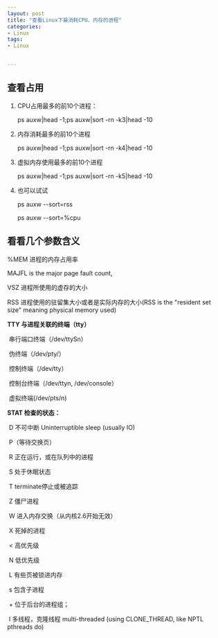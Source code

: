 ```yaml
---
layout: post
title: "查看Linux下最消耗CPU、内存的进程"
categories:
- Linux
tags:
- Linux


---
```




## 查看占用

1. CPU占用最多的前10个进程： 

   ps auxw|head -1;ps auxw|sort -rn -k3|head -10

2. 内存消耗最多的前10个进程 

   ps auxw|head -1;ps auxw|sort -rn -k4|head -10

3. 虚拟内存使用最多的前10个进程 

   ps auxw|head -1;ps auxw|sort -rn -k5|head -10

4. 也可以试试

   ps auxw --sort=rss

   ps auxw --sort=%cpu





## 看看几个参数含义

%MEM 进程的内存占用率

MAJFL is the major page fault count, 

VSZ 进程所使用的虚存的大小

RSS 进程使用的驻留集大小或者是实际内存的大小(RSS is the "resident set size" meaning physical memory used)

**TTY 与进程关联的终端（tty）**

​    串行端口终端（/dev/ttySn）

​    伪终端（/dev/pty/） 

​    控制终端（/dev/tty） 

​    控制台终端（/dev/ttyn,   /dev/console） 

​    虚拟终端(/dev/pts/n) 

**STAT 检查的状态：**

​    D    不可中断     Uninterruptible sleep (usually IO) 

​	P（等待交换页）

​    R    正在运行，或在队列中的进程 

​    S    处于休眠状态 

​    T    terminate停止或被追踪 

​    Z    僵尸进程 

​    W    进入内存交换（从内核2.6开始无效） 

​    X    死掉的进程 

​    <    高优先级 

​    N    低优先级 

​    L    有些页被锁进内存 

​    s    包含子进程 

​    \+    位于后台的进程组； 

​    l    多线程，克隆线程  multi-threaded (using CLONE_THREAD, like NPTL pthreads do) 